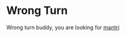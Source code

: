 Wrong Turn
=====

Wrong turn buddy, you are looking for [mantri](http://github.com/thanpolas/mantri)
